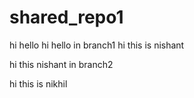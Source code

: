 # shared_repo1
hi hello
hi hello in branch1
hi this is nishant

hi this nishant in branch2

hi this is nikhil
